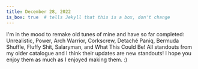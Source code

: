 ```yaml
---
title: December 28, 2022
is_box: true  # tells Jekyll that this is a box, don't change
---
```

I'm in the mood to remake old tunes of mine and have so far completed: Unrealistic, Power, Arch Warrior, Corkscrew, Detaché Paniq, Bermuda Shuffle, Fluffy Shit, Salaryman, and What This Could Be! All standouts from my older catalogue and I think their updates are new standouts! I hope you enjoy them as much as I enjoyed making them. :)
